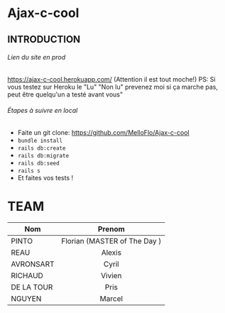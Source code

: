# Ajax-c-cool

## INTRODUCTION

###### Lien du site en prod

https://ajax-c-cool.herokuapp.com/
(Attention il est tout moche!)
PS: Si vous testez sur Heroku le "Lu" "Non lu" prevenez moi si ça marche pas, peut être quelqu'un a testé avant vous"

###### Étapes à suivre en local
* Faite un git clone: https://github.com/MelloFlo/Ajax-c-cool
* `bundle install`
* `rails db:create`
* `rails db:migrate`
* `rails db:seed`
* `rails s`
* Et faites vos tests !
# TEAM
| Nom      | Prenom        |
| -------- |:-------------:|
| PINTO    | Florian (MASTER of The Day   )  |
| REAU     | Alexis        |
| AVRONSART    | Cyril       |
| RICHAUD   | Vivien      |
| DE LA TOUR | Pris       |
| NGUYEN | Marcel |
